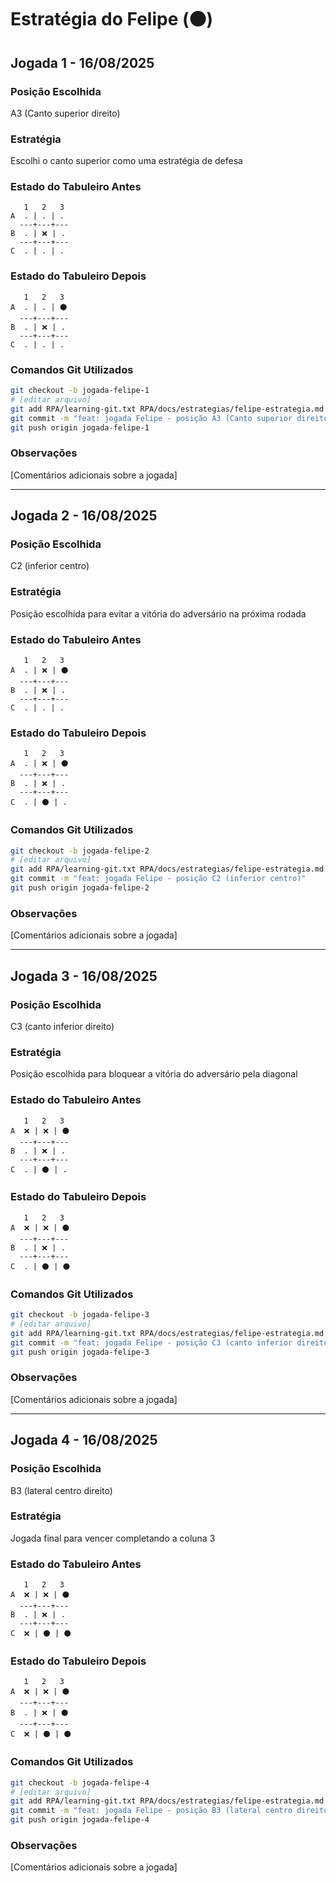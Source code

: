 # Estratégia do Felipe (⚫)

## Jogada 1 - 16/08/2025

### Posição Escolhida
A3 (Canto superior direito)

### Estratégia
Escolhi o canto superior como uma estratégia de defesa

### Estado do Tabuleiro Antes
```
   1   2   3
A  . | . | .
  ---+---+---
B  . | ❌ | .
  ---+---+---
C  . | . | .
```

### Estado do Tabuleiro Depois
```
   1   2   3
A  . | . | ⚫
  ---+---+---
B  . | ❌ | .
  ---+---+---
C  . | . | .
```

### Comandos Git Utilizados
```bash
git checkout -b jogada-felipe-1
# [editar arquivo]
git add RPA/learning-git.txt RPA/docs/estrategias/felipe-estrategia.md
git commit -m "feat: jogada Felipe - posição A3 (Canto superior direito)"
git push origin jogada-felipe-1
```

### Observações
[Comentários adicionais sobre a jogada]

---

## Jogada 2 - 16/08/2025

### Posição Escolhida
C2 (inferior centro)

### Estratégia
Posição escolhida para evitar a vitória do adversário na próxima rodada

### Estado do Tabuleiro Antes
```
   1   2   3
A  . | ❌ | ⚫
  ---+---+---
B  . | ❌ | .
  ---+---+---
C  . | . | .
```

### Estado do Tabuleiro Depois
```
   1   2   3
A  . | ❌ | ⚫
  ---+---+---
B  . | ❌ | .
  ---+---+---
C  . | ⚫ | .
```

### Comandos Git Utilizados
```bash
git checkout -b jogada-felipe-2
# [editar arquivo]
git add RPA/learning-git.txt RPA/docs/estrategias/felipe-estrategia.md
git commit -m "feat: jogada Felipe - posição C2 (inferior centro)"
git push origin jogada-felipe-2
```

### Observações
[Comentários adicionais sobre a jogada]

---

## Jogada 3 - 16/08/2025

### Posição Escolhida
C3 (canto inferior direito)

### Estratégia
Posição escolhida para bloquear a vitória do adversário pela diagonal

### Estado do Tabuleiro Antes
```
   1   2   3
A  ❌ | ❌ | ⚫
  ---+---+---
B  . | ❌ | .
  ---+---+---
C  . | ⚫ | .
```

### Estado do Tabuleiro Depois
```
   1   2   3
A  ❌ | ❌ | ⚫
  ---+---+---
B  . | ❌ | .
  ---+---+---
C  . | ⚫ | ⚫
```

### Comandos Git Utilizados
```bash
git checkout -b jogada-felipe-3
# [editar arquivo]
git add RPA/learning-git.txt RPA/docs/estrategias/felipe-estrategia.md
git commit -m "feat: jogada Felipe - posição C3 (canto inferior direito)"
git push origin jogada-felipe-3
```

### Observações
[Comentários adicionais sobre a jogada]

---

## Jogada 4 - 16/08/2025

### Posição Escolhida
B3 (lateral centro direito)

### Estratégia
Jogada final para vencer completando a coluna 3

### Estado do Tabuleiro Antes
```
   1   2   3
A  ❌ | ❌ | ⚫
  ---+---+---
B  . | ❌ | .
  ---+---+---
C  ❌ | ⚫ | ⚫
```

### Estado do Tabuleiro Depois
```
   1   2   3
A  ❌ | ❌ | ⚫
  ---+---+---
B  . | ❌ | ⚫
  ---+---+---
C  ❌ | ⚫ | ⚫
```

### Comandos Git Utilizados
```bash
git checkout -b jogada-felipe-4
# [editar arquivo]
git add RPA/learning-git.txt RPA/docs/estrategias/felipe-estrategia.md
git commit -m "feat: jogada Felipe - posição B3 (lateral centro direito)"
git push origin jogada-felipe-4
```

### Observações
[Comentários adicionais sobre a jogada]